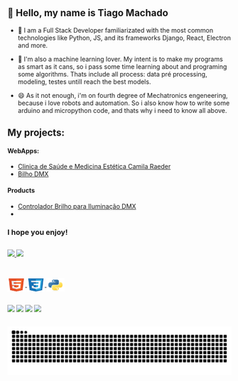 ## 👋 Hello, my name is Tiago Machado

- 🔭 I am a Full Stack Developer familiarizated with the most common technologies like Python, JS, and its frameworks Django, React, Electron and more. 
 
- 🌱 I'm also a machine learning lover. My intent is to make my programs as smart as it cans, so i pass some time learning about and programing some algorithms. Thats include all process: data pré processing, modeling, testes untill reach the best models.
 
- 😄 As it not enough, i'm on fourth degree of Mechatronics engeneering, because i love robots and automation. So i also know how to write some arduino and micropython code, and thats why i need to know all above. 
## My projects:

#### WebApps:
- <a href="https://eutiagovski.github.io/camila-raeder">Clinica de Saúde e Medicina Estética Camila Raeder</a>
- <a href="https://eutiagovski.github.io/brilho">Bilho DMX </a>

#### Products
- <a href="https://eutiagovski.github.io/brilho">Controlador Brilho para Iluminação DMX</a>
- 
### I hope you enjoy!

##

<div>
  <a href="https://github.com/eutiagovski">
  <img height="180em" src="https://github-readme-stats.vercel.app/api?username=eutiagovski&show_icons=true&theme=dracula&include_all_commits=true&count_private=true"/>
  <img height="180em" src="https://github-readme-stats.vercel.app/api/top-langs/?username=eutiagovski&layout=compact&langs_count=7&theme=dracula"/>
</div>
  
  ##
  
<div style="display: inline_block"><br>
  <img align="center" alt="Rafa-HTML" height="30" width="40" src="https://raw.githubusercontent.com/devicons/devicon/master/icons/html5/html5-original.svg">
  <img align="center" alt="Rafa-CSS" height="30" width="40" src="https://raw.githubusercontent.com/devicons/devicon/master/icons/css3/css3-original.svg">
  <img align="center" alt="Rafa-Python" height="30" width="40" src="https://raw.githubusercontent.com/devicons/devicon/master/icons/python/python-original.svg">
</div>

  ##
  
<div> 
  <a href="https://instagram.com/eutiagovski" target="_blank"><img src="https://img.shields.io/badge/-Instagram-%23E4405F?style=for-the-badge&logo=instagram&logoColor=white" target="_blank"></a>
  <a href="https://discord.gg/2qCFAVfT" target="_blank"><img src="https://img.shields.io/badge/Discord-7289DA?style=for-the-badge&logo=discord&logoColor=white" target="_blank"></a> 
  <a href = "mailto:tiagomachadorj@hotmail.com"><img src="https://img.shields.io/badge/-Gmail-%23333?style=for-the-badge&logo=gmail&logoColor=white" target="_blank"></a>
  <a href="https://www.linkedin.com/in/devtiagomachado" target="_blank"><img src="https://img.shields.io/badge/-LinkedIn-%230077B5?style=for-the-badge&logo=linkedin&logoColor=white" target="_blank"></a> 
  
  ##

  ![Snake animation](https://github.com/eutiagovski/eutiagovski/blob/output/github-contribution-grid-snake.svg)

</div>
